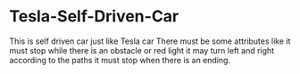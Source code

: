 # Tesla-Self-Driven-Car
This is self driven car just like Tesla car
There must be some attributes like
it must stop while there is an obstacle or red light
it may turn left and right according to the paths
it must stop when there is an ending.
